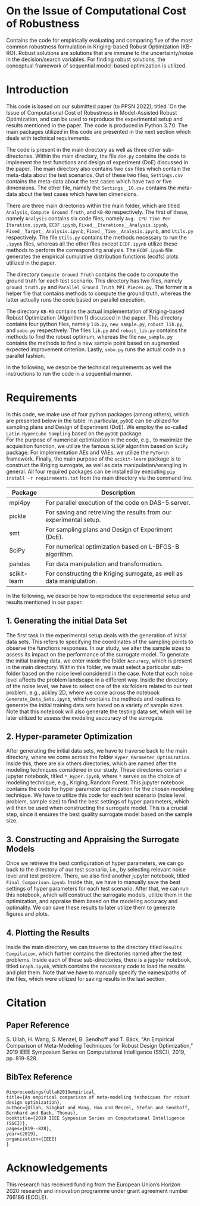 # On the Issue of Computational Cost of Robustness
Contains the code for empirically evaluating and comparing five of the most common robustness formulation in Kriging-based Robust Optimization (KB-RO).
Robust solutions are solutions that are immune to the uncertainty/noise in the decision/search variables.
For finding robust solutions, the conceptual framework of sequential model-based optimization is utilized.

# Introduction
This code is based on our submitted paper (to PPSN 2022), titled `On the Issue of Computational Cost of Robustness in Model-Assisted Robust Optimization, and can be used to reproduce
the experimental setup and results mentioned in the paper. The code is produced in Python 3.7.0. The main packages utilized in this code are presented in the next section which deals with technical requirements. 

The code is present in the main directory as well as three other sub-directories. Within the main directory, the file `doe.py` contains the code to implement
the test functions and design of experiment (DoE) discussed in the paper.
The main directory also contains two csv files which contain the meta-data about the test scenarios.
Out of these two files, `Settings.csv` contains the meta-data about the test cases which have two or five dimensions.
The other file, namely the `Settings__10.csv` contains the meta-data about the test cases which have ten dimensions.


There are three main directories within the main folder, which are titled `Analysis`, `Compute Ground Truth`, and `KB-RO` respectively.
The first of these, namely `Analysis` contains six code files, namely `Avg. CPU Time Per Iteration.ipynb`, `ECDF.ipynb`, 
`Fixed__Iterations__Analysis.ipynb`, `Fixed__Target__Analysis.ipynb`, `Fixed__Time__Analysis.ipynb`, and `Utils.py` respectively.
The file `Utils.py` contains the methods necessary to run the `.ipynb` files, whereas all the other files except  `ECDF.ipynb`
utilize these methods to perform the corresponding analysis.
The `ECDF.ipynb` file generates the empirical cumulative distribution functions (ecdfs) plots utilized in the paper.

The directory `Compute Ground Truth` contains the code to compute the ground truth for each test scenario.
This directory has two files, namely `ground_truth.py` and `Parallel_Ground_Truth_MPI_Pieces.py`. The former is a helper file that
contains methods to compute the ground truth, whereas the latter actually runs the code based on parallel execution.

The directory `KB-RO` contains the actual implementation of Kriging-based Robust Optimization (Algorithm 1) discussed in the paper. 
This directory contains four python files, namely `lib.py`, `new_sample.py`, `robust_lib.py`, and `smbo.py` respectively.
The files `lib.py` and `robust_lib.py` contains the methods to find the robust optimum, whereas the file `new_sample.py`
contains the methods to find a new sample point based on augmented expected improvement criterion. 
Lastly, `smbo.py` runs the actual code in a parallel fashion. 

In the following, we describe the technical requirements as well the instructions to run the code in a sequential manner.

# Requirements

In this code, we make use of four python packages (among others), which are presented below in the table.
In particular, `pyDOE` can be utilized for sampling plans and Design of Experiment (DoE).
We employ the so-called `Latin Hypercube Sampling` based on the `pyDOE` package.  
For the purpose of numerical optimization in the code, e.g., to maximize the acquisition function, we utilize the famous `SLSQP` algorithm based on `SciPy` package.
For implementation AEs and VAEs, we utilize the `PyTorch` framework.
Finally, the main purpose of the `scikit-learn` package is to construct the Kriging surrogate, as well as data manipulation/wrangling in general. 
All four required packages can be installed by executing `pip install -r requirements.txt` from the main directory via the command line.

| Package | Description |
| --- | --- |
| mpi4py | For parallel execution of the code on DAS-5 server. |
| pickle | For saving and retreiving the results from our experimental setup.  |
| smt | For sampling plans and Design of Experiment (DoE).  |
| SciPy | For numerical optimization based on L-BFGS-B algorithm. |
| pandas | For data manipulation and transformation. |
| scikit-learn | For constructing the Kriging surrogate, as well as data manipulation. |

In the following, we describe how to reproduce the experimental setup and results mentioned in our paper.

## 1. Generating the initial Data Set
The first task in the experimental setup deals with the generation of initial data sets. This refers to specifying the coordinates
of the sampling points to observe the functions responses. In our study, we alter the sample sizes to assess its impact on the performance of the
surrogate model. To generate the initial training data, we enter inside the folder `Accuracy`, which is present in the main directory.
Within this folder, we must select a particular sub-folder based on the noise level considered in the case. Note that each noise level affects the
problem landscape in a different way.
Inside the directory of the noise level, we have to select one of the six folders related to our test problem, e.g., ackley 2D, where we come across the notebook 
`Generate_Data_Sets.ipynb`, which contains the methods and routines to generate the initial training data sets based on a variety of sample sizes.
Note that this notebook will also generate the testing data set, which will be later utilized to assess the modeling asccuracy of the surrogate.

## 2. Hyper-parameter Optimization
After generating the initial data sets, we have to traverse back to the main directory, where we come across the folder `Hyper_Parameter_Optimization`.
Inside this, there are six others directories, which are named after the modeling techniques considered in our study.
These directories contain a jupyter notebook, titled `*_Hyper.ipynb`, where `*` serves as the choice of modeling technique, e.g., Kriging, Random Forest.
This jupyter notebook contains the code for hyper parameter optimization for the chosen modeling technique.
We have to utilize this code for each test scenario (noise level, problem, sample size) to find the best settings of hyper parameters, which will then be used when constructing the surrogate model. This is a crucial step, since it ensures the best quality surrogate model based on the sample size.

## 3. Constructing and Appraising the Surrogate Models
Once we retrieve the best configuration of hyper parameters, we can go back to the directory of our test scenario, i.e., by selecting relevant noise level and test problem.
There, we also find another jupyter notebook, titled `Final_Comparison.ipynb`. Inside this, we have to manually save the best settings of hyper parameters
for each test scenario. After that, we can run this notebook, which will construct the surrogate models, utilize them in the optimization, and appraise them
based on the modeling accuracy and optimality. We can save these results to later utilize them to generate figures and plots.

## 4. Plotting the Results
Inside the main directory, we can traverse to the directory titled `Results Compilation`, which further contains the directories named after the test problems.
Inside each of these sub-directories, there is a jupyter notebook, titled `Graph.ipynb`, which contains the necessary code to load the results and plot them.
Note that we have to manually specify the names/paths of the files, which were utilized for saving results in the last section.

# Citation
## Paper Reference
S. Ullah, H. Wang, S. Menzel, B. Sendhoff and T. Bäck, "An Empirical Comparison of Meta-Modeling Techniques for Robust Design Optimization," 2019 IEEE Symposium Series on Computational Intelligence (SSCI), 2019, pp. 819-828.
## BibTex Reference
`@inproceedings{ullah2019empirical`,\
  `title={An empirical comparison of meta-modeling techniques for robust design optimization},`\
  `author={Ullah, Sibghat and Wang, Hao and Menzel, Stefan and Sendhoff, Bernhard and Back, Thomas},`\
  `booktitle={2019 IEEE Symposium Series on Computational Intelligence (SSCI)},`\
  `pages={819--828},`\
  `year={2019},`\
  `organization={IEEE}`\
`}`

# Acknowledgements
This research has received funding from the European Union’s Horizon 2020 research and innovation programme under grant agreement number 766186 (ECOLE).
